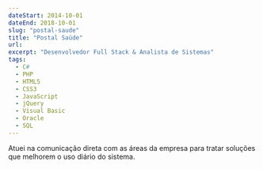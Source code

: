```yaml
---
dateStart: 2014-10-01
dateEnd: 2018-10-01
slug: "postal-saude"
title: "Postal Saúde"
url:
excerpt: "Desenvolvedor Full Stack & Analista de Sistemas"
tags:
  - C#
  - PHP
  - HTML5
  - CSS3
  - JavaScript
  - jQuery
  - Visual Basic
  - Oracle
  - SQL
---
```


Atuei na comunicação direta com as áreas da empresa para tratar soluções que melhorem o uso diário do sistema.